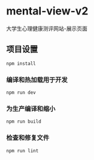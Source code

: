 # mental-view-v2
大学生心理健康测评网站-展示页面

## 项目设置

```
npm install
```

### 编译和热加载用于开发

```
npm run dev
```

### 为生产编译和缩小

```
npm run build
```

### 检查和修复文件

```
npm run lint
```
